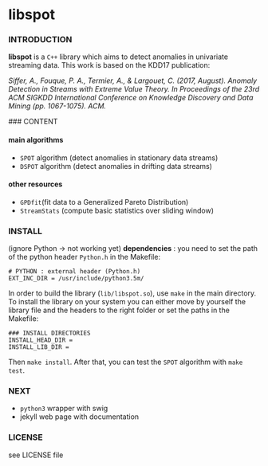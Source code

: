 # libspot

### INTRODUCTION
**libspot** is a `C++` library which aims to detect anomalies in univariate streaming data. This work is based on the KDD17 publication:

*Siffer, A., Fouque, P. A., Termier, A., & Largouet, C. (2017, August). Anomaly Detection in Streams with Extreme Value Theory. In Proceedings of the 23rd ACM SIGKDD International Conference on Knowledge Discovery and Data Mining (pp. 1067-1075). ACM.*

### CONTENT
#### main algorithms
* `SPOT` algorithm (detect anomalies in stationary data streams)
* `DSPOT` algorithm (detect anomalies in drifting data streams)

#### other resources
* `GPDfit`(fit data to a Generalized Pareto Distribution)
* `StreamStats` (compute basic statistics over sliding window)

### INSTALL
(ignore Python -> not working yet)
**dependencies** : you need to set the path of the python header `Python.h` in the Makefile:
```
# PYTHON : external header (Python.h)
EXT_INC_DIR = /usr/include/python3.5m/
```

In order to build the library (`lib/libspot.so`), use `make` in the main directory.
To install the library on your system you can either move by yourself the library file and the headers to the right folder or set the paths in the Makefile:
```
### INSTALL DIRECTORIES
INSTALL_HEAD_DIR =
INSTALL_LIB_DIR =
```
Then `make install`. After that, you can test the `SPOT` algorithm with `make test`.


### NEXT
* `python3` wrapper with swig
* jekyll web page with documentation


### LICENSE
see LICENSE file
